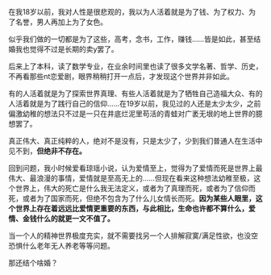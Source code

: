 



在我18岁以前，我对人性是很悲观的，我以为人活着就是为了钱、为了权力、为了名誉，男人再加上为了女色。

似乎我们做的一切都是为了这些，高考，念书，工作，赚钱……皆是如此，甚至结婚我也觉得不过是长期的卖y罢了。

后来上了本科，读了数学专业，在业余时间里也读了很多文学名著、哲学、历史，不再看那些nt恋爱剧，眼界稍稍打开一点后，才发现这个世界并非如此。

有的人活着就是为了探索世界真理、有些人活着就是为了牺牲自己造福大众、有的人活着就是为了践行自己的信仰……在19岁以前，我见过的人还是太少太少，之前偏激幼稚的想法只不过是一只在井底烂泥里苟活的青蛙对广袤无垠的地上世界的臆想罢了。

真正伟大、真正纯粹的人，绝对不是没有，只是太少了，少到我们普通人在生活中见不到，**但绝非不存在。**

回到问题，我小时候爱看琼瑶小说，认为爱情至上，觉得为了爱情而死是世界上最伟大、最浪漫的事情，爱情就是至高无上的……但现在看来这种想法幼稚至极，这个世界上，伟大的死亡是什么我无法定义，或者为了真理而死，或者为了信仰而死，或者为了国家而死，但绝不包含为了什么儿女情长而死。**因为某些人眼里，这个世界上存在着远远比爱情更重要的东西，与此相比，生命也许都不算什么，爱情、金钱什么的就更一文不值了。**

当一个人的精神世界极度充实，就不需要找另一个人排解寂寞/满足性欲，也没空恐惧什么老年无人养老等等问题。

那还结个啥婚？





